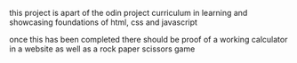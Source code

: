 this project is apart of the odin project curriculum in learning and showcasing foundations of html, css and javascript

once this has been completed there should be proof of a working calculator in a website as well as a rock paper scissors game
